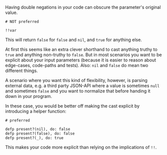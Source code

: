 Having double negations in your code can obscure the parameter's original value.

    # NOT preferred

    !!var

This will return `false` for `false` and `nil`, and `true` for anything else.

At first this seems like an extra clever shorthand to cast anything truthy to
`true` and anything non-truthy to `false`. But in most scenarios you want to
be explicit about your input parameters (because it is easier to reason about
edge-cases, code-paths and tests).
Also: `nil` and `false` do mean two different things.

A scenario where you want this kind of flexibility, however, is parsing
external data, e.g. a third party JSON-API where a value is sometimes `null`
and sometimes `false` and you want to normalize that before handing it down
in your program.

In these case, you would be better off making the cast explicit by introducing
a helper function:

    # preferred

    defp present?(nil), do: false
    defp present?(false), do: false
    defp present?(_), do: true

This makes your code more explicit than relying on the implications of `!!`.
